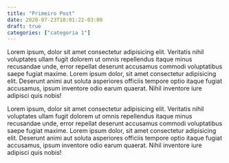 ```yaml
---
title: "Primeiro Post"
date: 2020-07-23T18:01:22-03:00
draft: true
categories: ["categoria 1"]
---
```

Lorem ipsum, dolor sit amet consectetur adipisicing elit. Veritatis nihil voluptates ullam fugit dolorem ut omnis
repellendus itaque minus recusandae unde, error repellat deserunt accusamus commodi voluptatibus saepe fugiat maxime.
Lorem ipsum dolor, sit amet consectetur adipisicing elit. Deserunt animi aut soluta asperiores officiis tempore optio
itaque fugiat accusamus, ipsum inventore odio earum quaerat. Nihil inventore iure adipisci quis nobis!

Lorem ipsum, dolor sit amet consectetur adipisicing elit. Veritatis nihil voluptates ullam fugit dolorem ut omnis
repellendus itaque minus recusandae unde, error repellat deserunt accusamus commodi voluptatibus saepe fugiat maxime.
Lorem ipsum dolor, sit amet consectetur adipisicing elit. Deserunt animi aut soluta asperiores officiis tempore optio
itaque fugiat accusamus, ipsum inventore odio earum quaerat. Nihil inventore iure adipisci quis nobis!